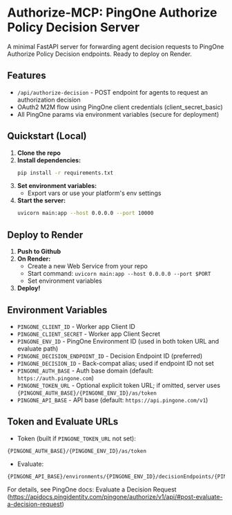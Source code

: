 # Authorize-MCP: PingOne Authorize Policy Decision Server

A minimal FastAPI server for forwarding agent decision requests to PingOne Authorize Policy Decision endpoints. Ready to deploy on Render.

## Features
- `/api/authorize-decision` - POST endpoint for agents to request an authorization decision
- OAuth2 M2M flow using PingOne client credentials (client_secret_basic)
- All PingOne params via environment variables (secure for deployment)

## Quickstart (Local)

1. **Clone the repo**  
2. **Install dependencies:**
    ```bash
    pip install -r requirements.txt
    ```
3. **Set environment variables:**
    - Export vars or use your platform's env settings
4. **Start the server:**
    ```bash
    uvicorn main:app --host 0.0.0.0 --port 10000
    ```

## Deploy to Render
1. **Push to Github**
2. **On Render:**
    - Create a new Web Service from your repo
    - Start command: `uvicorn main:app --host 0.0.0.0 --port $PORT`
    - Set environment variables
3. **Deploy!**

## Environment Variables
- `PINGONE_CLIENT_ID` - Worker app Client ID
- `PINGONE_CLIENT_SECRET` - Worker app Client Secret
- `PINGONE_ENV_ID` - PingOne Environment ID (used in both token URL and evaluate path)
- `PINGONE_DECISION_ENDPOINT_ID` - Decision Endpoint ID (preferred)
- `PINGONE_DECISION_ID` - Back-compat alias; used if endpoint ID not set
- `PINGONE_AUTH_BASE` - Auth base domain (default: `https://auth.pingone.com`)
- `PINGONE_TOKEN_URL` - Optional explicit token URL; if omitted, server uses `{PINGONE_AUTH_BASE}/{PINGONE_ENV_ID}/as/token`
- `PINGONE_API_BASE` - API base (default: `https://api.pingone.com/v1`)

## Token and Evaluate URLs
- Token (built if `PINGONE_TOKEN_URL` not set):
```
{PINGONE_AUTH_BASE}/{PINGONE_ENV_ID}/as/token
```
- Evaluate:
```
{PINGONE_API_BASE}/environments/{PINGONE_ENV_ID}/decisionEndpoints/{PINGONE_DECISION_ENDPOINT_ID}/evaluate
```

For details, see PingOne docs: Evaluate a Decision Request
(https://apidocs.pingidentity.com/pingone/authorize/v1/api/#post-evaluate-a-decision-request)

